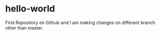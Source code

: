 # hello-world
First Repository on Github and I am making changes on different branch other than master.
